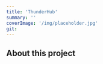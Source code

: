 ```yaml
---
title: 'ThunderHub'
summary: ''
coverImage: '/img/placeholder.jpg'
git:
---
```


## About this project
